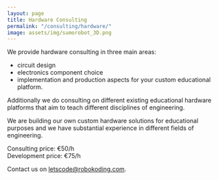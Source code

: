 ```yaml
---
layout: page
title: Hardware Consulting
permalink: "/consulting/hardware/"
image: assets/img/sumorobot_3D.png
---
```


We provide hardware consulting in three main areas:
* circuit design
* electronics component choice
* implementation and production aspects for your custom educational platform.

Additionally we do consulting on different existing educational hardware platforms that aim to teach different disciplines of engineering.

We are building our own custom hardware solutions for educational purposes and we have substantial experience in different fields of engineering.

Consulting price: €50/h  
Development price: €75/h

Contact us on [letscode@robokoding.com](#).
